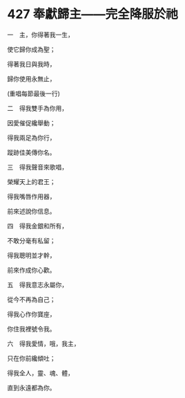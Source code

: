# 427 奉獻歸主——完全降服於祂

一　主，你得著我一生，

使它歸你成為聖；

得著我日與我時，

歸你使用永無止，



(重唱每節最後一行)

二　得我雙手為你用，

因愛催促纔舉動；

得我兩足為你行，

蹤跡佳美傳你名。

三　得我聲音來歌唱，

榮耀天上的君王；

得我嘴唇作用器，

前來述說你信息。

四　得我金銀和所有，

不敢分毫有私留；

得我聰明並才幹，

前來作成你心歡。

五　得我意志永屬你，

從今不再為自己；

得我心作你寶座，

你住我裡號令我。

六　得我愛情，哦，我主，

只在你前纔傾吐；

得我全人，靈、魂、體，

直到永遠都為你。

